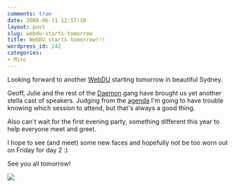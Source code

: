 ```yaml
---
comments: true
date: 2008-06-11 12:57:10
layout: post
slug: webdu-starts-tomorrow
title: WebDU starts tomorrow!!!
wordpress_id: 242
categories:
- Misc
---
```


Looking forward to another [WebDU](http://www.webdu.com.au/) starting tomorrow in beautiful Sydney.

Geoff, Julie and the rest of the [Daemon](http://www.daemon.com.au/) gang have brought us yet another stella cast of speakers. Judging from the [agenda](http://www.webdu.com.au/go/agenda/agenda-at-a-glance/agenda-at-a-glance) I'm going to have trouble knowing which session to attend, but that's always a good thing.

Also can't wait for the first evening party, something different this year to help everyone meet and greet.

I hope to see (and meet) some new faces and hopefully not be too worn out on Friday for day 2 :)

See you all tomorrow!

![](http://www.chapter31.com/wp-content/uploads/2008/06/webdu-logo-2008.gif)


